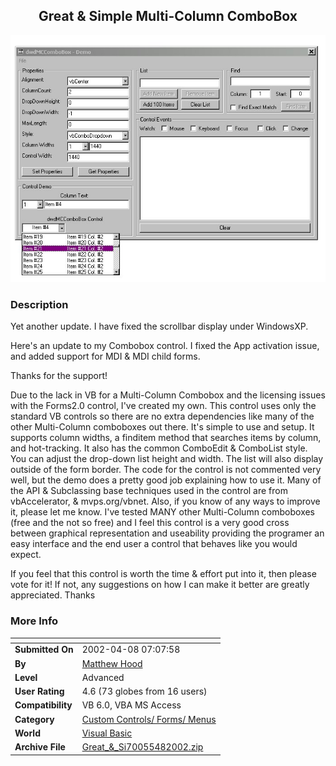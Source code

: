 ﻿<div align="center">

## Great & Simple Multi\-Column ComboBox

<img src="PIC2001814222428812.jpg">
</div>

### Description

Yet another update. I have fixed the scrollbar display under WindowsXP.

Here's an update to my Combobox control. I fixed the App activation issue, and added support for MDI & MDI child forms.

Thanks for the support!

Due to the lack in VB for a Multi-Column Combobox and the licensing issues with the Forms2.0 control, I've created my own. This control uses only the standard VB controls so there are no extra dependencies like many of the other Multi-Column comboboxes out there. It's simple to use and setup. It supports column widths, a finditem method that searches items by column, and hot-tracking. It also has the common ComboEdit & ComboList style. You can adjust the drop-down list height and width. The list will also display outside of the form border. The code for the control is not commented very well, but the demo does a pretty good job explaining how to use it. Many of the API & Subclassing base techniques used in the control are from vbAccelerator, & mvps.org/vbnet. Also, if you know of any ways to improve it, please let me know. I've tested MANY other Multi-Column comboboxes (free and the not so free) and I feel this control is a very good cross between graphical representation and useability providing the programer an easy interface and the end user a control that behaves like you would expect.

If you feel that this control is worth the time & effort put into it, then please vote for it! If not, any suggestions on how I can make it better are greatly appreciated. Thanks
 
### More Info
 


<span>             |<span>
---                |---
**Submitted On**   |2002-04-08 07:07:58
**By**             |[Matthew Hood](https://github.com/Planet-Source-Code/PSCIndex/blob/master/ByAuthor/matthew-hood.md)
**Level**          |Advanced
**User Rating**    |4.6 (73 globes from 16 users)
**Compatibility**  |VB 6\.0, VBA MS Access
**Category**       |[Custom Controls/ Forms/  Menus](https://github.com/Planet-Source-Code/PSCIndex/blob/master/ByCategory/custom-controls-forms-menus__1-4.md)
**World**          |[Visual Basic](https://github.com/Planet-Source-Code/PSCIndex/blob/master/ByWorld/visual-basic.md)
**Archive File**   |[Great\_&\_Si70055482002\.zip](https://github.com/Planet-Source-Code/matthew-hood-great-simple-multi-column-combobox__1-26216/archive/master.zip)








